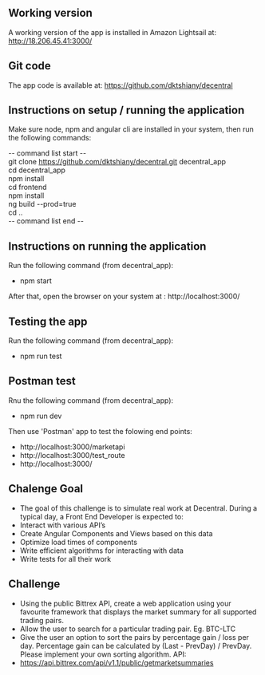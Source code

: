 ## Working version
A working version of the app is installed in Amazon Lightsail at: http://18.206.45.41:3000/ 

## Git code
The app code is available at: https://github.com/dktshiany/decentral 


## Instructions on setup / running the application
Make sure node, npm and angular cli are installed in your system, then run the following commands:

-- command list start --  
git clone https://github.com/dktshiany/decentral.git decentral_app  
cd decentral_app  
npm install  
cd frontend  
npm install  
ng build --prod=true  
cd ..  
-- command list end --  

## Instructions on running the application
Run the following command (from decentral_app):  
- npm start  

After that, open the browser on your system at : http://localhost:3000/ 


## Testing the app
Run the following command (from decentral_app):  
- npm run test  


## Postman test
Rnu the following command  (from decentral_app):  
- npm run dev  

Then use 'Postman' app to test the folowing end points:  
- http://localhost:3000/marketapi  
- http://localhost:3000/test_route  
- http://localhost:3000/  


## Chalenge Goal
- The goal of this challenge is to simulate real work at Decentral. During a typical day, a
Front End Developer is expected to:
- Interact with various API’s
- Create Angular Components and Views based on this data
- Optimize load times of components
- Write efficient algorithms for interacting with data
- Write tests for all their work


## Challenge
- Using the public Bittrex API, create a web application using your favourite framework that
displays the market summary for all supported trading pairs.
- Allow the user to search for a particular trading pair. Eg. BTC-LTC
- Give the user an option to sort the pairs by percentage gain / loss per day. Percentage gain
can be calculated by (Last - PrevDay) / PrevDay. Please implement your own sorting
algorithm.
API:
- https://api.bittrex.com/api/v1.1/public/getmarketsummaries

